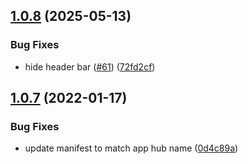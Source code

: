 ## [1.0.8](https://github.com/dhis2/who-immunization-analysis-app/compare/v1.0.7...v1.0.8) (2025-05-13)


### Bug Fixes

* hide header bar ([#61](https://github.com/dhis2/who-immunization-analysis-app/issues/61)) ([72fd2cf](https://github.com/dhis2/who-immunization-analysis-app/commit/72fd2cf04775a2e27ff96943aecb3651d860e7af))

## [1.0.7](https://github.com/dhis2/who-immunization-analysis-app/compare/v1.0.6...v1.0.7) (2022-01-17)


### Bug Fixes

* update manifest to match app hub name ([0d4c89a](https://github.com/dhis2/who-immunization-analysis-app/commit/0d4c89a3ba8819795e8c206d68a0535e25b222ac))
